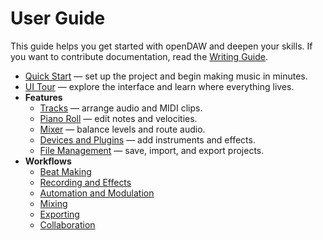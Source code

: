 # User Guide

This guide helps you get started with openDAW and deepen your skills. If you
want to contribute documentation, read the
[Writing Guide](../docs-dev/style/writing-guide.md).

- [Quick Start](quick-start.md) — set up the project and begin making music in minutes.
- [UI Tour](ui-tour.md) — explore the interface and learn where everything lives.
- **Features**
  - [Tracks](features/tracks.md) — arrange audio and MIDI clips.
  - [Piano Roll](features/piano-roll.md) — edit notes and velocities.
  - [Mixer](features/mixer.md) — balance levels and route audio.
  - [Devices and Plugins](features/devices-and-plugins.md) — add instruments and effects.
  - [File Management](features/file-management.md) — save, import, and export projects.
- **Workflows**
  - [Beat Making](workflows/beat.md)
  - [Recording and Effects](workflows/record-and-fx.md)
  - [Automation and Modulation](workflows/automation-modulation.md)
  - [Mixing](workflows/mixing.md)
  - [Exporting](workflows/exporting.md)
  - [Collaboration](workflows/collaboration.md)
